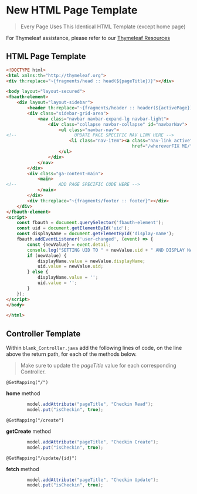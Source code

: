 # New HTML Page Template

> Every Page Uses This Identical HTML Template (except home page)

For Thymeleaf assistance, please refer to our [Thymeleaf Resources](../docs/RESOURCES.md#thymeleaf)

## HTML Page Template

```HTML
<!DOCTYPE html>
<html xmlns:th="http://thymeleaf.org">
<div th:replace="~{fragments/head :: head(${pageTitle})}"></div>

<body layout="layout-secured">
<fbauth-element>
    <div layout="layout-sidebar">
        <header th:replace="~{fragments/header :: header(${activePage})}"></header>
        <div class="sidebar-grid-area">
            <nav class="navbar navbar-expand-lg navbar-light">
                <div class="collapse navbar-collapse" id="navbarNav">
                    <ul class="navbar-nav">
<!--                      UPDATE PAGE SPECIFIC NAV LINK HERE -->
                        <li class="nav-item"><a class="nav-link active" aria-current="page"
                                                href="/whereverFIX ME/">FIXME</a>
                    </ul>
                </div>
            </nav>
        </div>
        <div class="ga-content-main">
            <main>
<!--                ADD PAGE SPECIFIC CODE HERE -->
            </main>
        </div>
        <div th:replace="~{fragments/footer :: footer}"></div>
    </div>
</fbauth-element>
<script>
    const fbauth = document.querySelector('fbauth-element');
    const uid = document.getElementById('uid');
    const displayName = document.getElementById('display-name');
    fbauth.addEventListener('user-changed', (event) => {
        const {newValue} = event.detail;
        console.log("SETTING UID TO " + newValue.uid + " AND DISPLAY NAME TO " + newValue.displayName);
        if (newValue) {
            displayName.value = newValue.displayName;
            uid.value = newValue.uid;
        } else {
            displayName.value = '';
            uid.value = '';
        }
    });
</script>
</body>

</html>
```

## Controller Template

Within `blank_Controller.java` add the following lines of code, on the line above the return path, for each of the methods below.
> Make sure to update the _pageTitle_ value for each corresponding Controller. 

`@GetMapping("/")`

**home** method
```Java
        model.addAttribute("pageTitle", "Checkin Read");
		model.put("isCheckin", true);
```

`@GetMapping("/create")`

**getCreate** method
```Java
        model.addAttribute("pageTitle", "Checkin Create");
		model.put("isCheckin", true);
```

`@GetMapping("/update/{id}")`

**fetch** method
```Java
        model.addAttribute("pageTitle", "Checkin Update");
		model.put("isCheckin", true);
```



